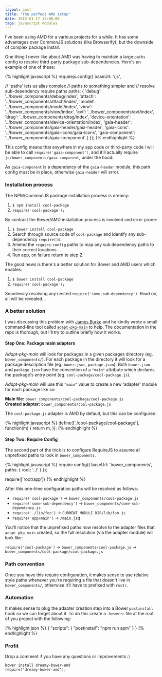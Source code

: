 ```yaml
---
layout: post
title: "The perfect AMD setup"
date: 2015-01-17 12:00:00
tags: javascript modules
---
```


I've been using AMD for a various projects for a while. It has some advantages over CommonJS solutions (like Browserify), but the downside of complex package install.

One thing I never like about AMD was having to maintain a large `paths` config to resolve third-party package sub-dependencies. Here's an example of one of these:

{% highlight javascript %}
requirejs.config({
  baseUrl: '/js',

  // 'paths' lets us alias complex
  // paths to something simpler and
  // resolve sub-dependency require paths
  paths: {
    'debug': '../bower_components/debug/index',
    'attach': '../bower_components/attach/index',
    'model': '../bower_components/model/index',
    'view': '../bower_components/view/index',
    'evt': '../bower_components/evt/index',
    'drag': '../bower_components/drag/index',
    'device-orientation': '../bower_components/device-orientation/index',
    'gaia-header': '../bower_components/gaia-header/gaia-header',
    'gaia-icons': '../bower_components/gaia-icons/gaia-icons',
    'gaia-component': '../bower_components/gaia-component'
  }
});
{% endhighlight %}

This config means that anywhere in my app code or third-party code I will be able to call `require('gaia-component')`, and it'll actually require `js/bower_components/gaia-component`, under the hood.

As `gaia-component` is a dependency of the `gaia-header` module, this path config must be in place, otherwise `gaia-header` will error.

### Installation process

The NPM/CommonJS package installation process is dreamy:

1. `$ npm install cool-package`
2. `require('cool-package');`

By contrast the Bower/AMD installation process is involved and error prone:

1. `$ bower install cool-package`
2. Search through source code of `cool-package` and identify any sub-dependency `require()`s.
3. Amend the `require.config` paths to map any sub dependency paths to their correct locations.
4. Run app, on failure return to step 2.

The good news is there's a better solution for Bower and AMD users which enables:

1. `$ bower install cool-package`
2. `require('cool-package');`

Seamlessly resolving any nested `require('some-sub-dependency')`. Read on, all will be revealed...

### A better solution

I was discussing this problem with [James Burke](http://twitter.com/jrburke) and he kindly wrote a small command-line tool called [`adapt-pkg-main`](http://github.com/jrburke/adapt-pkg-main) to help. The documentation in the repo is thorough, but I'll try to outline briefly how it works.

#### Step One: Package main adapters

*Adapt-pkg-main* will look for packages in a given packages directory (eg. `bower_components/`). For each package in the directory it will look for a package description file (eg. `bower.json`, `package.json`). Both `bower.json` and `package.json` have the convention of a `"main"` attribute which declares the package's entry point (eg. `cool-package/cool-package.js`).

*Adapt-pkg-main* will use this `"main"` value to create a new 'adapter' module for each package like so:

**Main file:** `bower_components/cool-package/cool-package.js`<br/>
**Created adapter:** `bower_components/cool-package.js`

The `cool-package.js` adapter is AMD by default, but this can be configured:

{% highlight javascript %}
define(['./cool-package/cool-package'], function(m) { return m; });
{% endhighlight %}

#### Step Two: Require Config

The second part of the trick is to configure RequireJS to assume all unprefixed paths to look in `bower_components`.

{% highlight javascript %}
require.config({
  baseUrl: 'bower_components',
  paths: { root: '../' }
});

require(['root/app'])
{% endhighlight %}

After this one-time configuration paths will be resolved as follows:

- `require('cool-package')` -> `bower_components/cool-package.js`
- `require('some-sub-dependency')` -> `bower_components/some-sub-dependency.js`
- `require('./lib/foo')` -> `CURRENT_MODULE_DIR/lib/foo.js`
- `require('app/main')` -> `/main.js`q

You'll notice that the unprefixed paths now resolve to the adapter files that `adapt-pkg-main` created, so the full resolution (via the adapter module) will look like:

`require('cool-package')` -> `bower_components/cool-package.js` -> `bower_components/cool-package/cool-package.js`

### Path convention

Once you have this require configuration, it makes sense to use relative style paths whenever you're requiring a file that doesn't live in `bower_components/`, otherwise it'll have to prefixed with `root/`.

### Automation

It makes sense to plug the adapter creation step into a Bower `postinstall` hook so we can forget about it. To do this create a `.bowerrc` file at the root of you project with the following:

{% highlight json %}
{
  "scripts": {
    "postinstall": "npm run apm"
  }
}
{% endhighlight %}

### Profit

Drop a comment if you have any questions or improvements :)

`bower install dreamy-bower-amd`<br/>
`require('dreamy-bower-amd');`
